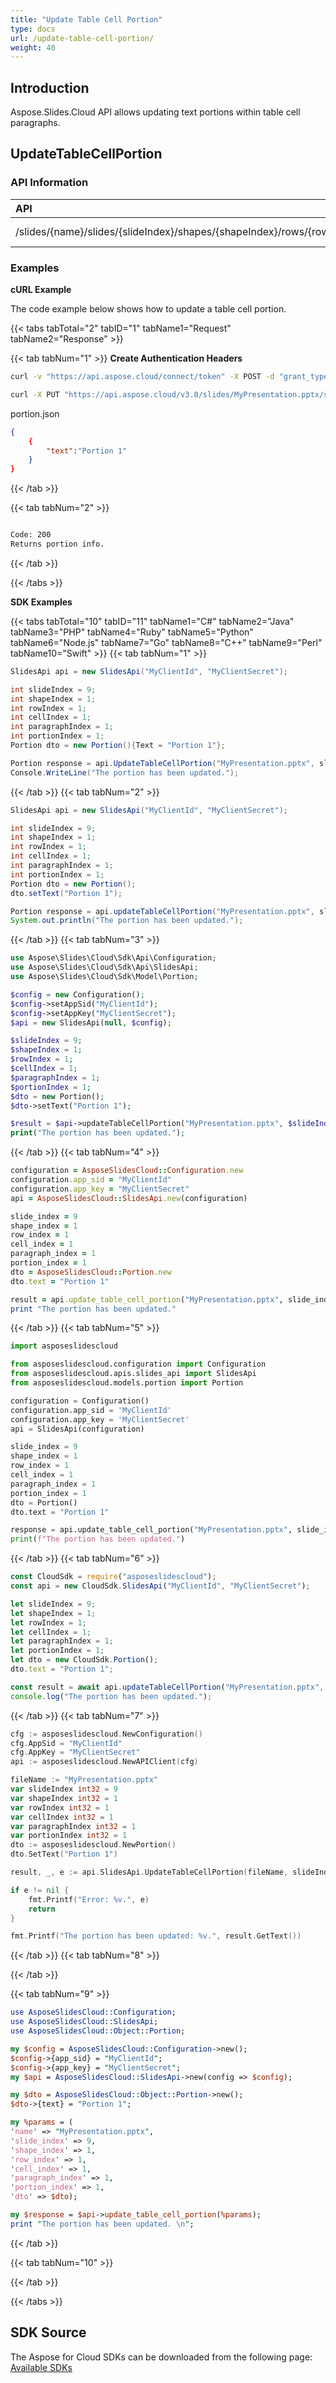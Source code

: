 ```yaml
---
title: "Update Table Cell Portion"
type: docs
url: /update-table-cell-portion/
weight: 40
---
```

## **Introduction**
Aspose.Slides.Cloud API allows updating text portions within table cell paragraphs.
## **UpdateTableCellPortion**
### **API Information**
|**API**|**Type**|**Description**|**Resource**|
| :- | :- | :- | :- |
/slides/{name}/slides/{slideIndex}/shapes/{shapeIndex}/rows/{rowIndex}/cells/{cellIndex}/paragraphs/{paragraphIndex}/portions/{portionIndex}|PUT|Returns portion info|[UpdateTableCellPortion](#)
### **Examples**
**cURL Example**

The code example below shows how to update a table cell portion.

{{< tabs tabTotal="2" tabID="1" tabName1="Request" tabName2="Response" >}}

{{< tab tabNum="1" >}}
**Create Authentication Headers**
```sh
curl -v "https://api.aspose.cloud/connect/token" -X POST -d "grant_type=client_credentials&client_id=XXXX&client_secret=XXXX-XX" -H "Content-Type: application/x-www-form-urlencoded" -H "Accept: application/json"
```

```sh
curl -X PUT "https://api.aspose.cloud/v3.0/slides/MyPresentation.pptx/slides/9/shapes/1/rows/1/cells/1/paragraphs/1/portions/{portionIndex}" -H "Authorization: Bearer [Access Token]" -H "Content-Type: text/json" -F @"portion.json" 
```

portion.json
```json
{
    {
        "text":"Portion 1"
    }
}
```

{{< /tab >}}

{{< tab tabNum="2" >}}
```sh

Code: 200
Returns portion info.

```
{{< /tab >}}

{{< /tabs >}}

**SDK Examples**

{{< tabs tabTotal="10" tabID="11" tabName1="C#" tabName2="Java" tabName3="PHP" tabName4="Ruby" tabName5="Python" tabName6="Node.js" tabName7="Go" tabName8="C++" tabName9="Perl" tabName10="Swift" >}}
{{< tab tabNum="1" >}}

```csharp
SlidesApi api = new SlidesApi("MyClientId", "MyClientSecret");

int slideIndex = 9;
int shapeIndex = 1;
int rowIndex = 1;
int cellIndex = 1;
int paragraphIndex = 1;
int portionIndex = 1;
Portion dto = new Portion(){Text = "Portion 1"};

Portion response = api.UpdateTableCellPortion("MyPresentation.pptx", slideIndex, shapeIndex, rowIndex, cellIndex, paragraphIndex, portionIndex, dto);
Console.WriteLine("The portion has been updated.");
```

{{< /tab >}}
{{< tab tabNum="2" >}}

```java
SlidesApi api = new SlidesApi("MyClientId", "MyClientSecret");

int slideIndex = 9;
int shapeIndex = 1;
int rowIndex = 1;
int cellIndex = 1;
int paragraphIndex = 1;
int portionIndex = 1;
Portion dto = new Portion();
dto.setText("Portion 1");

Portion response = api.updateTableCellPortion("MyPresentation.pptx", slideIndex, shapeIndex, rowIndex, cellIndex, paragraphIndex, portionIndex, dto, null, null, null);
System.out.println("The portion has been updated.");
```
{{< /tab >}}
{{< tab tabNum="3" >}}

```php
use Aspose\Slides\Cloud\Sdk\Api\Configuration;
use Aspose\Slides\Cloud\Sdk\Api\SlidesApi;
use Aspose\Slides\Cloud\Sdk\Model\Portion;

$config = new Configuration();
$config->setAppSid("MyClientId");
$config->setAppKey("MyClientSecret");
$api = new SlidesApi(null, $config);

$slideIndex = 9;
$shapeIndex = 1;
$rowIndex = 1;
$cellIndex = 1;
$paragraphIndex = 1;
$portionIndex = 1;
$dto = new Portion();
$dto->setText("Portion 1");

$result = $api->updateTableCellPortion("MyPresentation.pptx", $slideIndex, $shapeIndex, $rowIndex, $cellIndex, $paragraphIndex, $portionIndex, $dto);
print("The portion has been updated.");
```

{{< /tab >}}
{{< tab tabNum="4" >}}

```ruby
configuration = AsposeSlidesCloud::Configuration.new
configuration.app_sid = "MyClientId"
configuration.app_key = "MyClientSecret"
api = AsposeSlidesCloud::SlidesApi.new(configuration)

slide_index = 9
shape_index = 1
row_index = 1
cell_index = 1
paragraph_index = 1
portion_index = 1
dto = AsposeSlidesCloud::Portion.new
dto.text = "Portion 1"           

result = api.update_table_cell_portion("MyPresentation.pptx", slide_index, shape_index, row_index, cell_index, paragraph_index, portion_index, dto)
print "The portion has been updated."

```

{{< /tab >}}
{{< tab tabNum="5" >}}

```python
import asposeslidescloud

from asposeslidescloud.configuration import Configuration
from asposeslidescloud.apis.slides_api import SlidesApi
from asposeslidescloud.models.portion import Portion

configuration = Configuration()
configuration.app_sid = 'MyClientId'
configuration.app_key = 'MyClientSecret'
api = SlidesApi(configuration)

slide_index = 9
shape_index = 1
row_index = 1
cell_index = 1
paragraph_index = 1
portion_index = 1
dto = Portion()
dto.text = "Portion 1"

response = api.update_table_cell_portion("MyPresentation.pptx", slide_index, shape_index, row_index, cell_index, paragraph_index, portion_index, dto)
print(f"The portion has been updated.")
```

{{< /tab >}}
{{< tab tabNum="6" >}}

```javascript
const CloudSdk = require("asposeslidescloud");
const api = new CloudSdk.SlidesApi("MyClientId", "MyClientSecret");

let slideIndex = 9;
let shapeIndex = 1;
let rowIndex = 1;
let cellIndex = 1;
let paragraphIndex = 1;
let portionIndex = 1;
let dto = new CloudSdk.Portion();
dto.text = "Portion 1";

const result = await api.updateTableCellPortion("MyPresentation.pptx", slideIndex, shapeIndex, rowIndex, cellIndex, paragraphIndex, portionIndex, dto);  
console.log("The portion has been updated.");
```
{{< /tab >}}
{{< tab tabNum="7" >}}

```go
cfg := asposeslidescloud.NewConfiguration()
cfg.AppSid = "MyClientId"
cfg.AppKey = "MyClientSecret"
api := asposeslidescloud.NewAPIClient(cfg)

fileName := "MyPresentation.pptx"
var slideIndex int32 = 9
var shapeIndex int32 = 1
var rowIndex int32 = 1
var cellIndex int32 = 1
var paragraphIndex int32 = 1
var portionIndex int32 = 1
dto := asposeslidescloud.NewPortion()
dto.SetText("Portion 1")

result, _, e := api.SlidesApi.UpdateTableCellPortion(fileName, slideIndex, shapeIndex, rowIndex, cellIndex, paragraphIndex, portionIndex, dto, "", "", "")

if e != nil {
    fmt.Printf("Error: %v.", e)
    return
}

fmt.Printf("The portion has been updated: %v.", result.GetText())
```

{{< /tab >}}
{{< tab tabNum="8" >}}

{{< /tab >}}

{{< tab tabNum="9" >}}

```perl
use AsposeSlidesCloud::Configuration;
use AsposeSlidesCloud::SlidesApi;        
use AsposeSlidesCloud::Object::Portion;

my $config = AsposeSlidesCloud::Configuration->new();
$config->{app_sid} = "MyClientId";
$config->{app_key} = "MyClientSecret";
my $api = AsposeSlidesCloud::SlidesApi->new(config => $config);

my $dto = AsposeSlidesCloud::Object::Portion->new();
$dto->{text} = "Portion 1";

my %params = (
'name' => "MyPresentation.pptx",
'slide_index' => 9,
'shape_index' => 1,
'row_index' => 1,
'cell_index' => 1,
'paragraph_index' => 1,
'portion_index' => 1, 
'dto' => $dto);

my $response = $api->update_table_cell_portion(%params);
print "The portion has been updated. \n";
```

{{< /tab >}}

{{< tab tabNum="10" >}}

{{< /tab >}}

{{< /tabs >}}
## **SDK Source**

The Aspose for Cloud SDKs can be downloaded from the following page: [Available SDKs](/slides/available-sdks/)